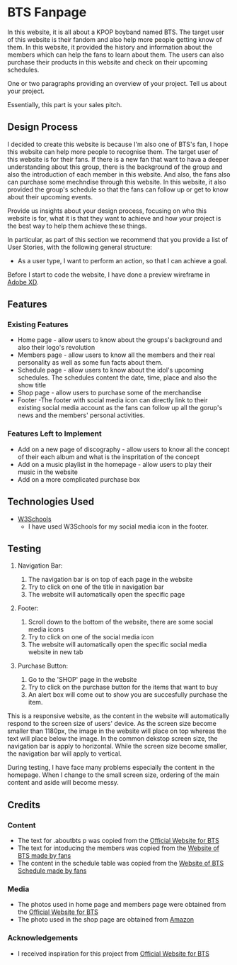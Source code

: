 # BTS Fanpage

In this website, it is all about a KPOP boyband named BTS. The target user of this website is their fandom and also help more people getting
know of them. In this website, it provided the history and information about the members which can help the fans to learn about them. The users can also purchase their products in this website and check on their upcoming schedules.

One or two paragraphs providing an overview of your project. Tell us about your project.

Essentially, this part is your sales pitch.
 
## Design Process

I decided to create this website is because I'm also one of BTS's fan, I hope this website can help more people to recognise them. The target user of this website is for their fans. If there is a new fan that want to hava a deeper understanding about this group, there is the background of the group and also the introduction of each member in this website. And also, the fans also can purchase some mechndise through this website. In this website, it also provided the group's schedule so that the fans can follow up or get to know about their upcoming events.
 
Provide us insights about your design process, focusing on who this website is for, what it is that they want to achieve and how your project is the best way to help them achieve these things.

In particular, as part of this section we recommend that you provide a list of User Stories, with the following general structure:
- As a user type, I want to perform an action, so that I can achieve a goal.

Before I start to code the website, I have done a preview wireframe in [Adobe XD](https://xd.adobe.com/view/c621ebc5-23af-4efe-8814-ba98e64172e7-9372/).

## Features

### Existing Features
- Home page - allow users to know about the groups's background and also their logo's revolution
- Members page - allow users to know all the members and their real personality as well as some fun facts about them.
- Schedule page - allow users to know about the idol's upcoming schedules. The schedules content the date, time, place and also the show title
- Shop page - allow users to purchase some of the merchandise
- Footer -The footer with social media icon can directly link to their existing social media account as the fans can follow up all the gorup's news and the members' personal activities.

### Features Left to Implement
- Add on a new page of discography - allow users to know all the concept of their each album and what is the inspritation of the concept
- Add on a music playlist in the homepage - allow users to play their music in the website
- Add on a more complicated purchase box

## Technologies Used

- [W3Schools](https://www.w3schools.com/howto/howto_css_social_media_buttons.asp)
    - I have used W3Schools for my social media icon in the footer. 


## Testing
1. Navigation Bar:
    1. The navigation bar is on top of each page in the website
    2. Try to click on one of the title in navigation bar
    3. The website will automatically open the specific page

2. Footer:
    1. Scroll down to the bottom of the website, there are some social media icons
    2. Try to click on one of the social media icon
    3. The website will automatically open the specific social media website in new tab

3. Purchase Button:
    1. Go to the 'SHOP' page in the website
    2. Try to click on the purchase button for the items that want to buy
    3. An alert box will come out to show you are succesfully purchase the item.

This is a responsive website, as the content in the website will automatically respond to the screen size of users' device. As the screen size become smaller than 1180px, the image in the website will place on top whereas the text will place below the image. In the common dekstop screen size, the navigation bar is apply to horizontal. While the screen size become smaller, the navigation bar will apply to vertical.

During testing, I have face many problems especially the content in the homepage. When I change to the small screen size, ordering of the main content and aside will become messy.

## Credits

### Content
- The text for .aboutbts p was copied from the [Official Website for BTS](https://ibighit.com/bts/eng/profile/)
- The text for intoducing the members was copied from the [Website of BTS made by fans](https://www.hypable.com/bts-member-profile-guide/)
- The content in the schedule table was copied from the [Website of BTS Schedule made by fans](https://www.kweendeoks.com/schedule)

### Media
- The photos used in home page and members page were obtained from the [Official Website for BTS](https://ibighit.com/bts/eng/profile/)
- The photo used in the shop page are obtained from [Amazon](https://www.amazon.sg/s?k=bts&ref=nb_sb_noss)

### Acknowledgements

- I received inspiration for this project from [Official Website for BTS](https://ibighit.com/bts/eng/profile/)